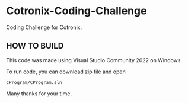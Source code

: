 # Cotronix-Coding-Challenge
 Coding Challenge for Cotronix.

## HOW TO BUILD
This code was made using Visual Studio Community 2022 on Windows.

To run code, you can download zip file and open 
```
CProgram/CProgram.sln
```

Many thanks for your time.
